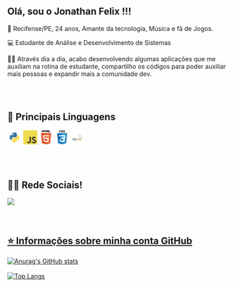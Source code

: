 ##  Olá, sou o <strong> Jonathan Felix !!! </strong>


🙋 Recifense/PE, 24 anos, Amante da tecnologia, Música e fã de Jogos.  

💻 Estudante de Análise e Desenvolvimento de Sistemas 

👨‍💻 Através dia a dia, acabo desenvolvendo algumas aplicações que me auxiliam na rotina de estudante, compartilho os códigos para poder auxiliar mais pessoas e expandir mais a comunidade dev.


</br>
</br>

## 🚀 Principais Linguagens


<code><img height="32" src="https://raw.githubusercontent.com/github/explore/80688e429a7d4ef2fca1e82350fe8e3517d3494d/topics/python/python.png" alt="python"/></code>
<code><img height="32" src="https://raw.githubusercontent.com/github/explore/80688e429a7d4ef2fca1e82350fe8e3517d3494d/topics/javascript/javascript.png" alt="Javascript"/></code>
<code><img height="32" src="https://raw.githubusercontent.com/github/explore/80688e429a7d4ef2fca1e82350fe8e3517d3494d/topics/html/html.png" alt="HTML5"/></code>
<code><img height="32" src="https://raw.githubusercontent.com/github/explore/80688e429a7d4ef2fca1e82350fe8e3517d3494d/topics/css/css.png" alt="CSS"/></code>
<code><img height="32" src="https://raw.githubusercontent.com/github/explore/80688e429a7d4ef2fca1e82350fe8e3517d3494d/topics/mysql/mysql.png" alt="MySQL"/></code>

</br>
</br>


## 🧑‍💻 Rede Sociais!

 <div>
 <a href="https://www.linkedin.com/in/jonathan-felix-a7439119b/" target="blank"><img height ="32" src="https://cdn-icons-png.flaticon.com/512/145/145807.png" target="blank">
 
 </div>



</br>
</br>

## ⭐ Informações sobre minha conta GitHub
![Anurag's GitHub stats](https://github-readme-stats.vercel.app/api?username=JonaThFelix&show_icons=true&theme=dark)
</br>
</br>
[![Top Langs](https://github-readme-stats.vercel.app/api/top-langs/?username=JonaThFelix&layout=compact&theme=dark)](https://github.com/JonaThFelix/github-readme-stats)

</br>


